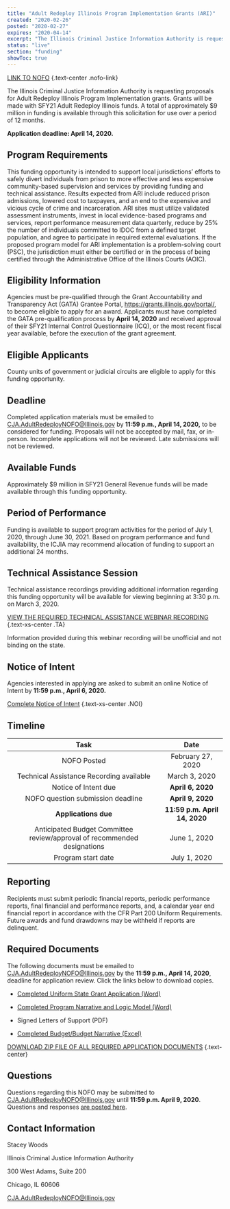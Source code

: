 ```yaml
---
title: "Adult Redeploy Illinois Program Implementation Grants (ARI)"
created: "2020-02-26"
posted: "2020-02-27"
expires: "2020-04-14"
excerpt: "The Illinois Criminal Justice Information Authority is requesting proposals for Adult Redeploy Illinois Program Implementation grants."
status: "live"
section: "funding"
showToc: true
---
```


[LINK TO NOFO](ARISFY21NOFO.pdf) {.text-center .nofo-link}

The Illinois Criminal Justice Information Authority is requesting proposals for Adult Redeploy Illinois Program Implementation grants. Grants will be made with SFY21 Adult Redeploy Illinois funds. A total of approximately \$9 million in funding is available through this solicitation for use over a period of 12 months.

**Application deadline: April 14, 2020.**

## Program Requirements

This funding opportunity is intended to support local jurisdictions’ efforts to safely divert individuals from prison to more effective and less expensive community-based supervision and services by providing funding and technical assistance. Results expected from ARI include reduced prison admissions, lowered cost to taxpayers, and an end to the expensive and vicious cycle of crime and incarceration. ARI sites must utilize validated assessment instruments, invest in local evidence-based programs and services, report performance measurement data quarterly, reduce by 25% the number of individuals committed to IDOC from a defined target population, and agree to participate in required external evaluations. If the proposed program model for ARI implementation is a problem-solving court (PSC), the jurisdiction must either be certified or in the process of being certified through the Administrative Office of the Illinois Courts (AOIC).

## Eligibility Information

Agencies must be pre-qualified through the Grant Accountability and Transparency Act (GATA) Grantee Portal, https://grants.illinois.gov/portal/, to become eligible to apply for an award. Applicants must have completed the GATA pre-qualification process by **April 14, 2020** and received approval of their SFY21 Internal Control Questionnaire (ICQ), or the most recent fiscal year available, before the execution of the grant agreement.

## Eligible Applicants

County units of government or judicial circuits are eligible to apply for this funding opportunity.

## Deadline

Completed application materials must be emailed to CJA.AdultRedeployNOFO@Illinois.gov by **11:59 p.m., April 14, 2020,** to be considered for funding. Proposals will not be accepted by mail, fax, or in-person. Incomplete applications will not be reviewed. Late submissions will not be reviewed.

## Available Funds

Approximately \$9 million in SFY21 General Revenue funds will be made available through this funding opportunity.

## Period of Performance

Funding is available to support program activities for the period of July 1, 2020, through June 30, 2021. Based on program performance and fund availability, the ICJIA may recommend allocation of funding to support an additional 24 months.

## Technical Assistance Session

Technical assistance recordings providing additional information regarding this funding opportunity will be available for viewing beginning at 3:30 p.m. on March 3, 2020.

[VIEW THE REQUIRED TECHNICAL ASSISTANCE WEBINAR RECORDING](https://www.youtube.com/channel/UCtZMzk8D3P4OixYTwsfPeKA) {.text-xs-center .TA}

Information provided during this webinar recording will be unofficial and not binding on the state.

## Notice of Intent

Agencies interested in applying are asked to submit an online Notice of Intent by **11:59 p.m., April 6, 2020.**

[Complete Notice of Intent](https://icjia.az1.qualtrics.com/jfe/form/SV_bPpc05teP4IArvn) {.text-xs-center .NOI}

## Timeline

|                                 **Task**                                 |           **Date**            |
| :----------------------------------------------------------------------: | :---------------------------: |
|                               NOFO Posted                                |       February 27, 2020       |
|                 Technical Assistance Recording available                 |         March 3, 2020         |
|                           Notice of Intent due                           |       **April 6, 2020**       |
|                    NOFO question submission deadline                     |       **April 9, 2020**       |
|                           **Applications due**                           | **11:59 p.m. April 14, 2020** |
| Anticipated Budget Committee review/approval of recommended designations |         June 1, 2020          |
|                            Program start date                            |         July 1, 2020          |

## Reporting

Recipients must submit periodic financial reports, periodic performance reports, final financial and performance reports, and, a calendar year end financial report in accordance with the CFR Part 200 Uniform Requirements. Future awards and fund drawdowns may be withheld if reports are delinquent.

## Required Documents

The following documents must be emailed to CJA.AdultRedeployNOFO@Illinois.gov by the **11:59 p.m., April 14, 2020**, deadline for application review. Click the links below to download copies.

- [Completed Uniform State Grant Application (Word)](ARISFY21NOFOApplication.docx)

- [Completed Program Narrative and Logic Model (Word)](ARISFY21NOFONarrative.docx)

- Signed Letters of Support (PDF)

- [Completed Budget/Budget Narrative (Excel)](ARISFY21Budget.xlsx)

[DOWNLOAD ZIP FILE OF ALL REQUIRED APPLICATION DOCUMENTS](ARISFY21Zip.zip) {.text-center}

## Questions

Questions regarding this NOFO may be submitted to CJA.AdultRedeployNOFO@Illinois.gov until **11:59 p.m. April 9, 2020**. Questions and responses [are posted here](SFY21ARINOFOQuestions.docx).

## Contact Information

Stacey Woods

Illinois Criminal Justice Information Authority

300 West Adams, Suite 200

Chicago, IL 60606

CJA.AdultRedeployNOFO@Illinois.gov
